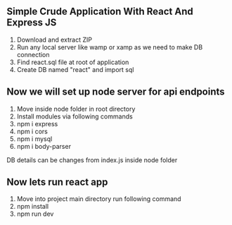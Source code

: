 ## Simple Crude Application With React And Express JS

1. Download and extract ZIP
2. Run any local server like wamp or xamp as we need to make DB connection
3. Find react.sql file at root of application
4. Create DB named "react" and import sql

## Now we will set up node server for api endpoints

1. Move inside node folder in root directory
2. Install modules via following commands
3. npm i express
4. npm i cors
5. npm i mysql
6. npm i body-parser

DB details can be changes from index.js inside node folder

## Now lets run react app

1. Move into project main directory run following command
2. npm install
3. npm run dev


